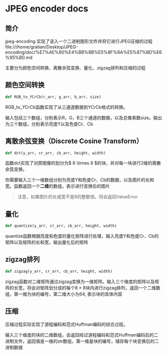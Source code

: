 # JPEG encoder docs

## 简介

jpeg-encoding 实现了读入一个二进制图形文件并将它进行JPEG压缩的过程file:///home/gratian/Desktop/JPEG-encoding/doc/%E7%AE%80%E4%BB%8B%E5%8F%8A%E5%87%BD%E6%95%B0.md


主要分为颜色空间转换、离散余弦变换、量化、zigzag排列和压缩的过程

## 颜色空间转换

```python
def RGB_to_YCrCb(r_arr, g_arr, b_arr, size)
```

RGB_to_YCrCb函数实现了从三通道数据到YCrCb格式的转换。

输入包括三个数组，分别表示R，G，B三个通道的数据，以及总像素数size。输出为三个数组，分别表示亮度Y以及色度Cr、Cb

## 离散余弦变换（Discrete Cosine Transform）

```python
def dct(y_arr, cr_arr, cb_arr, height, width)
```

函数dct实现了对原图像的划分为$ 8 \times 8 $的块，并对每一块进行2维的离散余弦变换。

你需要输入三个一维数组分别为亮度Y和色度Cr、Cb的数据，以及图片的长和宽。函数返回一个**二维**的数组，表示进行变换后的图片

> 注意，如果图片的长或宽不是8的整数倍，将会返回ValueError

## 量化

```python
def quantize(y_arr, cr_arr, cb_arr, height, width)
```

quantize函数根据亮度和色度的量化矩阵进行处理，输入亮度Y和色度Cr、Cb的矩阵以及矩阵的长和宽，输出量化后的矩阵

## zigzag排列

```python
def zigzag(y_arr, cr_arr, cb_arr, height, width)
```

zigzag函数对二维矩阵通过zigzag变换为一维矩阵。输入三个维度的矩阵以及矩阵的长宽，将会对矩阵划分成的每个$8 \times 8$块内进行zigzag排列，返回一个二维数组，第一维为块的编号，第二维大小为64, 表示块的具体内容

## 压缩

压缩过程实际实现了游程编码和范式Huffman编码的综合过程。

输入三个维度的块的二维数组，会返回经过游程编码和范式Huffman编码后的二进制文件。返回值是一维的str数组，第一维是块的编号，储存每个块变换后的二进制数据